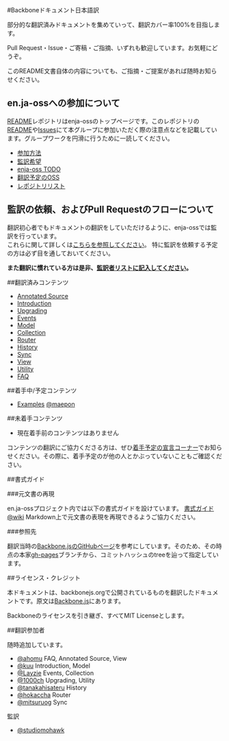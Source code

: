 #Backboneドキュメント日本語訳

部分的な翻訳済みドキュメントを集めていって、翻訳カバー率100%を目指します。

Pull Request・Issue・ご寄稿・ご指摘、いずれも歓迎しています。お気軽にどうぞ。

このREADME文書自体の内容についても、ご指摘・ご提案があれば随時お知らせください。

## en.ja-ossへの参加について

[README](https://github.com/enja-oss/README)レポジトリはenja-ossのトップページです。このレポジトリの[README](https://github.com/enja-oss/README/blob/master/readme.md)や[Issues](https://github.com/enja-oss/README/issues)にて本グループに参加いただく際の注意点などを記載しています。グループワークを円滑に行うために一読してください。  

- [参加方法](https://github.com/enja-oss/README/blob/master/readme.md#%E5%8F%82%E5%8A%A0%E6%96%B9%E6%B3%95)
- [監訳希望](https://github.com/enja-oss/README/blob/master/readme.md#%E7%9B%A3%E8%A8%B3%E5%B8%8C%E6%9C%9B)
- [enja-oss TODO](https://github.com/enja-oss/README/blob/master/readme.md#enja-oss-todo)
- [翻訳予定のOSS](https://github.com/enja-oss/README/blob/master/readme.md#%E7%BF%BB%E8%A8%B3%E4%BA%88%E5%AE%9A%E3%81%AEoss)
- [レポジトリリスト](https://github.com/enja-oss/README/blob/master/readme.md#%E3%83%AC%E3%83%9D%E3%82%B8%E3%83%88%E3%83%AA%E3%83%AA%E3%82%B9%E3%83%88)

## 監訳の依頼、およびPull Requestのフローについて

翻訳初心者でもドキュメントの翻訳をしていただけるように、enja-ossでは監訳を行っています。  
これらに関して詳しくは[こちらを参照してください](https://github.com/enja-oss/README/wiki/Review-and-Pull-Request-Flow)。
特に監訳を依頼する予定の方は必ず目を通しておいてください。

**また翻訳に慣れている方は是非、[監訳者リストに記入してください](https://github.com/enja-oss/README/issues/5)。**

##翻訳済みコンテンツ

+  [Annotated Source](https://github.com/enja-oss/Backbone/blob/master/backbone.js)
+  [Introduction](https://github.com/enja-oss/Backbone/blob/master/docs/Introduction.md)
+  [Upgrading](https://github.com/enja-oss/Backbone/blob/master/docs/Upgrading.md)
+  [Events](https://github.com/enja-oss/Backbone/blob/master/docs/Events.md)
+  [Model](https://github.com/enja-oss/Backbone/blob/master/docs/Model.md)
+  [Collection](https://github.com/enja-oss/Backbone/blob/master/docs/Collection.md)
+  [Router](https://github.com/enja-oss/Backbone/blob/master/docs/Router.md)
+  [History](https://github.com/enja-oss/Backbone/blob/master/docs/History.md)
+  [Sync](https://github.com/enja-oss/Backbone/blob/master/docs/Sync.md)
+  [View](https://github.com/enja-oss/Backbone/blob/master/docs/View.md)
+  [Utility](https://github.com/enja-oss/Backbone/blob/master/docs/Utility.md)
+  [FAQ](https://github.com/enja-oss/Backbone/blob/master/docs/FAQ.md)

##着手中/予定コンテンツ

+  [Examples](http://backbonejs.org/#Examples) [@maepon](https://github.com/maepon)

##未着手コンテンツ

+  現在着手前のコンテンツはありません

コンテンツの翻訳にご協力くださる方は、ぜひ[着手予定の宣言コーナー](https://github.com/enja-oss/Backbone/issues/1 "着手予定の宣言コーナー · Issue #1 · enja-oss/Backbone")でお知らせください。その際に、着手予定のが他の人とかぶっていないこともご確認ください。

##書式ガイド

###元文書の再現

en.ja-ossプロジェクト内では以下の書式ガイドを設けています。 
[書式ガイド@wiki](https://github.com/enja-oss/README/wiki/markdown-in-japanese) 
Markdown上で元文書の表現を再現できるようご協力ください。

###参照先

翻訳当時の[Backbone.jsのGitHubページ](http://backbonejs.org/)を参考にしています。そのため、その時点の本家[gh-pages](https://github.com/documentcloud/backbone/tree/gh-pages)ブランチから、コミットハッシュのtreeを辿って指定しています。

##ライセンス・クレジット

本ドキュメントは、backbonejs.orgで公開されているものを翻訳したドキュメントです。原文は[Backbone.js](http://backbonejs.org/ "Backbone.js")にあります。

Backboneのライセンスを引き継ぎ、すべてMIT Licenseとします。

##翻訳参加者

随時追加しています。

+  [@ahomu](https://github.com/ahomu) FAQ, Annotated Source, View
+  [@kuu](https://github.com/kuu) Introduction, Model
+  [@Layzie](https://github.com/Layzie) Events, Collection
+  [@1000ch](https://github.com/1000ch) Upgrading, Utility
+  [@tanakahisateru](https://github.com/tanakahisateru) History
+  [@hokaccha](https://github.com/hokaccha) Router
+  [@mitsuruog](https://github.com/mitsuruog) Sync

監訳

+  [@studiomohawk](https://github.com/studiomohawk)
